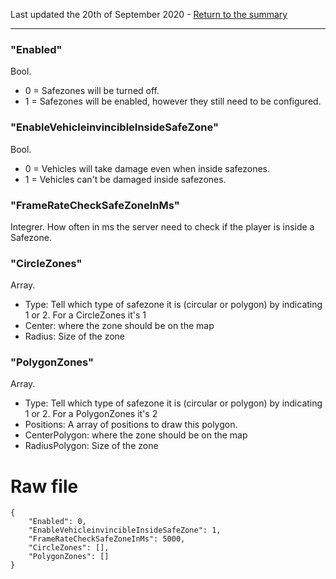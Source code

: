 Last updated the 20th of September 2020 - [Return to the summary](https://github.com/salutesh/DayZ-Expansion-Scripts/wiki/%5BServer-Hosting%5D-Server-settings/)

***

### "Enabled"
Bool.
- 0 = Safezones will be turned off.
- 1 = Safezones will be enabled, however they still need to be configured.

### "EnableVehicleinvincibleInsideSafeZone"
Bool.
- 0 = Vehicles will take damage even when inside safezones.
- 1 = Vehicles can't be damaged inside safezones.

### "FrameRateCheckSafeZoneInMs"
Integrer. How often in ms the server need to check if the player is inside a Safezone.

### "CircleZones"
Array. 
- Type: Tell which type of safezone it is (circular or polygon) by indicating 1 or 2. For a CircleZones it's 1
- Center: where the zone should be on the map
- Radius: Size of the zone

### "PolygonZones"
Array.
- Type: Tell which type of safezone it is (circular or polygon) by indicating 1 or 2. For a PolygonZones it's 2
- Positions: A array of positions to draw this polygon.
- CenterPolygon: where the zone should be on the map
- RadiusPolygon: Size of the zone

# Raw file

    {
        "Enabled": 0,
        "EnableVehicleinvincibleInsideSafeZone": 1,
        "FrameRateCheckSafeZoneInMs": 5000,
        "CircleZones": [],
        "PolygonZones": []
    }